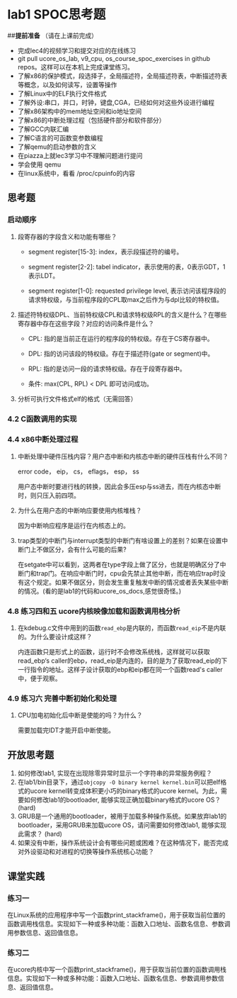 # lab1 SPOC思考题

##**提前准备**
（请在上课前完成）

 - 完成lec4的视频学习和提交对应的在线练习
 - git pull ucore_os_lab, v9_cpu, os_course_spoc_exercises in github repos。这样可以在本机上完成课堂练习。
 - 了解x86的保护模式，段选择子，全局描述符，全局描述符表，中断描述符表等概念，以及如何读写，设置等操作
 - 了解Linux中的ELF执行文件格式
 - 了解外设:串口，并口，时钟，键盘,CGA，已经如何对这些外设进行编程
 - 了解x86架构中的mem地址空间和io地址空间
 - 了解x86的中断处理过程（包括硬件部分和软件部分）
 - 了解GCC内联汇编
 - 了解C语言的可函数变参数编程
 - 了解qemu的启动参数的含义
 - 在piazza上就lec3学习中不理解问题进行提问
 - 学会使用 qemu
 - 在linux系统中，看看 /proc/cpuinfo的内容

## 思考题

### 启动顺序

1. 段寄存器的字段含义和功能有哪些？

	- segment register[15-3]: index，表示段描述符的编号。
	
	- segment register[2-2]: tabel indicator，表示使用的表，0表示GDT，1表示LDT。
	
	- segment register[1-0]: requested privilege level, 表示访问该程序段的请求特权级，与当前程序段的CPL取max之后作为与dpl比较的特权值。
		
2. 描述符特权级DPL、当前特权级CPL和请求特权级RPL的含义是什么？在哪些寄存器中存在这些字段？对应的访问条件是什么？

	- CPL: 指的是当前正在运行的程序段的特权级。存在于CS寄存器中。
	
	- DPL: 指的访问该段的特权级。存在于描述符(gate or segment)中。
	- RPL: 指的是访问一段的请求特权级。存在于段寄存器中。
	
	- 条件: max(CPL, RPL) < DPL 即可访问成功。
	
3. 分析可执行文件格式elf的格式（无需回答）

### 4.2 C函数调用的实现

### 4.4 x86中断处理过程

1. 中断处理中硬件压栈内容？用户态中断和内核态中断的硬件压栈有什么不同？

	error code， eip， cs， eflags， esp， ss
	
	用户态中断时要进行栈的转换，因此会多压esp与ss进去，而在内核态中断时，则只压入前四项。
	
2. 为什么在用户态的中断响应要使用内核堆栈？
	
	因为中断响应程序是运行在内核态上的。
	
3. trap类型的中断门与interrupt类型的中断门有啥设置上的差别？如果在设置中断门上不做区分，会有什么可能的后果?
	
	在setgate中可以看到，这两者在type字段上做了区分，也就是明确区分了中断门和trap门。在响应中断门时，cpu会先禁止其他中断，而在响应trap时没有这个规定。如果不做区分，则会发生重复触发中断的情况或者丢失某些中断的情况。(看的是lab1的代码和ucore_os_docs,感觉很奇怪。)

### 4.8 练习四和五 ucore内核映像加载和函数调用栈分析

1. 在kdebug.c文件中用到的函数`read_ebp`是内联的，而函数`read_eip`不是内联的。为什么要设计成这样？
	
	内连函数只是形式上的函数，运行时不会修改系统栈，这样就可以获取read_ebp‘s caller的ebp，read_eip是内连的，目的是为了获取read_eip的下一行指令的地址。这样子设计获取的ebp和eip都在同一个函数read's caller中，便于观察。

### 4.9 练习六 完善中断初始化和处理

1. CPU加电初始化后中断是使能的吗？为什么？
	
	需要加载完IDT才能开启中断使能。
	

## 开放思考题

1. 如何修改lab1, 实现在出现除零异常时显示一个字符串的异常服务例程？
2. 在lab1/bin目录下，通过`objcopy -O binary kernel kernel.bin`可以把elf格式的ucore kernel转变成体积更小巧的binary格式的ucore kernel。为此，需要如何修改lab1的bootloader, 能够实现正确加载binary格式的ucore OS？ (hard)
3. GRUB是一个通用的bootloader，被用于加载多种操作系统。如果放弃lab1的bootloader，采用GRUB来加载ucore OS，请问需要如何修改lab1, 能够实现此需求？ (hard)
4. 如果没有中断，操作系统设计会有哪些问题或困难？在这种情况下，能否完成对外设驱动和对进程的切换等操作系统核心功能？

## 课堂实践
### 练习一
在Linux系统的应用程序中写一个函数print_stackframe()，用于获取当前位置的函数调用栈信息。实现如下一种或多种功能：函数入口地址、函数名信息、参数调用参数信息、返回值信息。

### 练习二
在ucore内核中写一个函数print_stackframe()，用于获取当前位置的函数调用栈信息。实现如下一种或多种功能：函数入口地址、函数名信息、参数调用参数信息、返回值信息。

